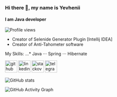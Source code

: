 ### Hi there 👋, my name is Yevhenii
#### I am Java developer
![Profile views](https://gpvc.arturio.dev/bloodybaker)  

* Creator of Selenide Generator Plugin [Intellij IDEA]
* Creator of Anti-Tahometer software 

My Skills: 
...* Java 
⋅⋅⋅ Spring 
⋅⋅⋅ Hibernate 


[<img src='https://cdn.jsdelivr.net/npm/simple-icons@3.0.1/icons/github.svg' alt='github' height='40'>](https://github.com/bloodybaker)  [<img src='https://cdn.jsdelivr.net/npm/simple-icons@3.0.1/icons/linkedin.svg' alt='linkedin' height='40'>](https://www.linkedin.com/in/chykalov-yevhenii/)  [<img src='https://cdn.jsdelivr.net/npm/simple-icons@3.0.1/icons/stackoverflow.svg' alt='stackoverflow' height='40'>](https://stackoverflow.com/users/yevhenii-chykalov)  [<img src='https://cdn.jsdelivr.net/npm/simple-icons@3.0.1/icons/telegram.svg' alt='telegram' height='40'>](https://t.me/opcoder)  

![GitHub stats](https://github-readme-stats.vercel.app/api?username=bloodybaker&show_icons=true&count_private=true)  

![GitHub Activity Graph](https://activity-graph.herokuapp.com/graph?username=bloodybaker)  

